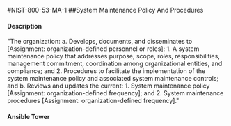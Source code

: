 #NIST-800-53-MA-1
##System Maintenance Policy And Procedures
#### Description
"The organization:
  a.  Develops, documents, and disseminates to [Assignment: organization-defined personnel or roles]:
    1.  A system maintenance policy that addresses purpose, scope, roles, responsibilities, management commitment, coordination among organizational entities, and compliance; and
    2.  Procedures to facilitate the implementation of the system maintenance policy and associated system maintenance controls; and
  b.  Reviews and updates the current:
    1.  System maintenance policy [Assignment: organization-defined frequency]; and
    2.  System maintenance procedures [Assignment: organization-defined frequency]."
#### Ansible Tower

